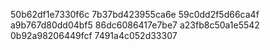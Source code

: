 50b62df1e7330f6c
7b37bd423955ca6e
59c0dd2f5d66ca4f
a9b767d80dd04bf5
86dc6086417e7be7
a23fb8c50a1e5542
0b92a98206449fcf
7491a4c052d33307
